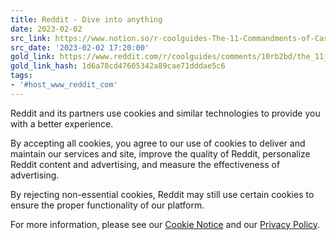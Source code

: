 ```yaml
---
title: Reddit - Dive into anything
date: 2023-02-02
src_link: https://www.notion.so/r-coolguides-The-11-Commandments-of-Cast-Iron-f5c7dc2da5b544b5a9db466b9c9b7c38
src_date: '2023-02-02 17:20:00'
gold_link: https://www.reddit.com/r/coolguides/comments/10rb2bd/the_11_commandments_of_cast_iron/?rdt=0
gold_link_hash: 1d6a78cd47605342a89cae71dddae5c6
tags:
- '#host_www_reddit_com'
---
```




 Reddit and its partners use cookies and similar technologies to provide you with a better experience.
 



 By accepting all cookies, you agree to our use of cookies to deliver and maintain our services and site, improve the quality of Reddit, personalize Reddit content and advertising, and measure the effectiveness of advertising.
 



 By rejecting non-essential cookies, Reddit may still use certain cookies to ensure the proper functionality of our platform.
 



 For more information, please see our
 [Cookie Notice](https://reddit.com/en-us/policies/cookies)
 and our
 [Privacy Policy](https://reddit.com/en-us/policies/privacy-policy).